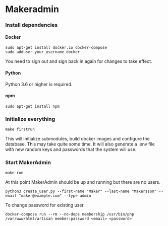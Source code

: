 # Makeradmin

### Install dependencies 

#### Docker
```
sudo apt-get install docker.io docker-compose
sudo adduser your_username docker
```
You need to sign out and sign back in again for changes to take effect. 

#### Python
Python 3.6 or higher is required.

#### npm
```
sudo apt-get install npm
```

### Initialize everything
```
make firstrun
```

This will initialize submodules, build docker images and configure the database. This may take quite some time.
It will also generate a .env file with new random keys and passwords that the system will use.

### Start MakerAdmin 
```
make run
```

At this point MakerAdmin should be up and running but there are no users.<br />

```
python3 create_user.py --first-name "Maker" --last-name "Makersson" --email "maker@example.com" --type admin
```

To change password for existing user.<br />
```
docker-compose run --rm --no-deps membership /usr/bin/php /var/www/html/artisan member:password <email> <password>
```
